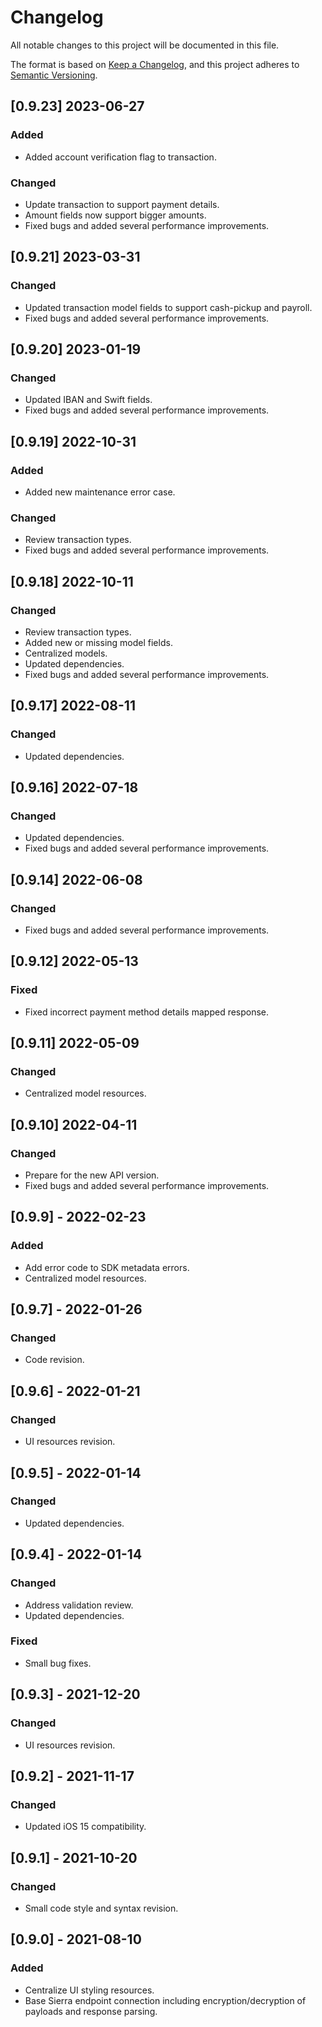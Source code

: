 # Changelog
All notable changes to this project will be documented in this file.

The format is based on [Keep a Changelog](https://keepachangelog.com/en/1.0.0/),
and this project adheres to [Semantic Versioning](https://semver.org/spec/v2.0.0.html).

## [0.9.23] 2023-06-27

### Added
- Added account verification flag to transaction.

### Changed
- Update transaction to support payment details.
- Amount fields now support bigger amounts.
- Fixed bugs and added several performance improvements.


## [0.9.21] 2023-03-31

### Changed
- Updated transaction model fields to support cash-pickup and payroll.
- Fixed bugs and added several performance improvements.


## [0.9.20] 2023-01-19

### Changed
- Updated IBAN and Swift fields.
- Fixed bugs and added several performance improvements.


## [0.9.19] 2022-10-31

### Added
- Added new maintenance error case.

### Changed
- Review transaction types.
- Fixed bugs and added several performance improvements.


## [0.9.18] 2022-10-11

### Changed
- Review transaction types.
- Added new or missing model fields.
- Centralized models.
- Updated dependencies.
- Fixed bugs and added several performance improvements.


## [0.9.17] 2022-08-11

### Changed
- Updated dependencies.


## [0.9.16] 2022-07-18

### Changed
- Updated dependencies.
- Fixed bugs and added several performance improvements.


## [0.9.14] 2022-06-08

### Changed
- Fixed bugs and added several performance improvements.


## [0.9.12] 2022-05-13

### Fixed
- Fixed incorrect payment method details mapped response.


## [0.9.11] 2022-05-09

### Changed
- Centralized model resources.


## [0.9.10] 2022-04-11

### Changed
- Prepare for the new API version.
- Fixed bugs and added several performance improvements.


## [0.9.9] - 2022-02-23

### Added
- Add error code to SDK metadata errors.
- Centralized model resources.


## [0.9.7] - 2022-01-26

### Changed
- Code revision.


## [0.9.6] - 2022-01-21

### Changed
- UI resources revision.


## [0.9.5] - 2022-01-14

### Changed
- Updated dependencies.


## [0.9.4] - 2022-01-14

### Changed
- Address validation review.
- Updated dependencies.

### Fixed
- Small bug fixes.


## [0.9.3] - 2021-12-20

### Changed
- UI resources revision.


## [0.9.2] - 2021-11-17

### Changed
- Updated iOS 15 compatibility.


## [0.9.1] - 2021-10-20

### Changed
- Small code style and syntax revision.


## [0.9.0] - 2021-08-10

### Added
- Centralize UI styling resources.
- Base Sierra endpoint connection including encryption/decryption of payloads and response parsing.

